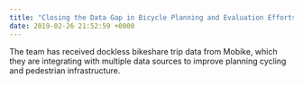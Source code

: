 ```yaml
---
title: "Closing the Data Gap in Bicycle Planning and Evaluation Efforts: Toolkit for Mexico City"
date: 2019-02-26 21:52:59 +0000
---
```

The team has received dockless bikeshare trip data from Mobike, which they are integrating with multiple data sources to improve planning cycling and pedestrian infrastructure.
